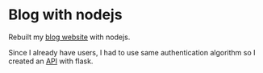 # Blog with nodejs

Rebuilt my <a href='https://github.com/ndujesco/blog'>blog website</a> with nodejs.

Since I already have users, I had to use same authentication algorithm so I created an <a href='https://github.com/ndujesco/compareHash'>API</a> with flask.
